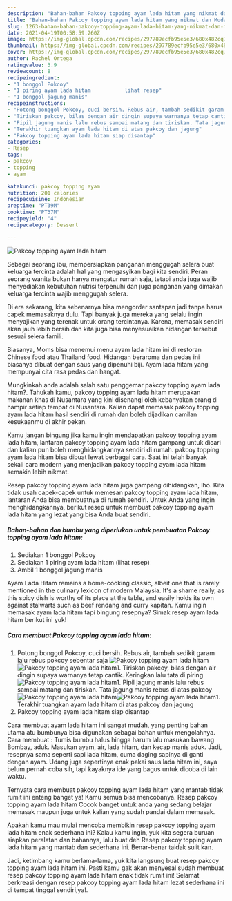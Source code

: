 ```yaml
---
description: "Bahan-bahan Pakcoy topping ayam lada hitam yang nikmat dan Mudah Dibuat"
title: "Bahan-bahan Pakcoy topping ayam lada hitam yang nikmat dan Mudah Dibuat"
slug: 1263-bahan-bahan-pakcoy-topping-ayam-lada-hitam-yang-nikmat-dan-mudah-dibuat
date: 2021-04-19T00:58:59.260Z
image: https://img-global.cpcdn.com/recipes/297789ecfb95e5e3/680x482cq70/pakcoy-topping-ayam-lada-hitam-foto-resep-utama.jpg
thumbnail: https://img-global.cpcdn.com/recipes/297789ecfb95e5e3/680x482cq70/pakcoy-topping-ayam-lada-hitam-foto-resep-utama.jpg
cover: https://img-global.cpcdn.com/recipes/297789ecfb95e5e3/680x482cq70/pakcoy-topping-ayam-lada-hitam-foto-resep-utama.jpg
author: Rachel Ortega
ratingvalue: 3.9
reviewcount: 8
recipeingredient:
- "1 bonggol Pokcoy"
- "1 piring ayam lada hitam           lihat resep"
- "1 bonggol jagung manis"
recipeinstructions:
- "Potong bonggol Pokcoy, cuci bersih. Rebus air, tambah sedikit garam lalu rebus pokcoy sebentar saja"
- "Tiriskan pakcoy, bilas dengan air dingin supaya warnanya tetap cantik. Keringkan lalu tata di piring"
- "Pipil jagung manis lalu rebus sampai matang dan tiriskan. Tata jagung manis rebus di atas pakcoy"
- "Terakhir tuangkan ayam lada hitam di atas pakcoy dan jagung"
- "Pakcoy topping ayam lada hitam siap disantap"
categories:
- Resep
tags:
- pakcoy
- topping
- ayam

katakunci: pakcoy topping ayam 
nutrition: 201 calories
recipecuisine: Indonesian
preptime: "PT39M"
cooktime: "PT37M"
recipeyield: "4"
recipecategory: Dessert

---
```



![Pakcoy topping ayam lada hitam](https://img-global.cpcdn.com/recipes/297789ecfb95e5e3/680x482cq70/pakcoy-topping-ayam-lada-hitam-foto-resep-utama.jpg)

Sebagai seorang ibu, mempersiapkan panganan menggugah selera buat keluarga tercinta adalah hal yang mengasyikan bagi kita sendiri. Peran seorang  wanita bukan hanya mengatur rumah saja, tetapi anda juga wajib menyediakan kebutuhan nutrisi terpenuhi dan juga panganan yang dimakan keluarga tercinta wajib menggugah selera.

Di era  sekarang, kita sebenarnya bisa mengorder santapan jadi tanpa harus capek memasaknya dulu. Tapi banyak juga mereka yang selalu ingin menyajikan yang terenak untuk orang tercintanya. Karena, memasak sendiri akan jauh lebih bersih dan kita juga bisa menyesuaikan hidangan tersebut sesuai selera famili. 

Biasanya, Moms bisa menemui menu ayam lada hitam ini di restoran Chinese food atau Thailand food. Hidangan beraroma dan pedas ini biasanya dibuat dengan saus yang dipenuhi biji. Ayam lada hitam yang mempunyai cita rasa pedas dan hangat.

Mungkinkah anda adalah salah satu penggemar pakcoy topping ayam lada hitam?. Tahukah kamu, pakcoy topping ayam lada hitam merupakan makanan khas di Nusantara yang kini disenangi oleh kebanyakan orang di hampir setiap tempat di Nusantara. Kalian dapat memasak pakcoy topping ayam lada hitam hasil sendiri di rumah dan boleh dijadikan camilan kesukaanmu di akhir pekan.

Kamu jangan bingung jika kamu ingin mendapatkan pakcoy topping ayam lada hitam, lantaran pakcoy topping ayam lada hitam gampang untuk dicari dan kalian pun boleh menghidangkannya sendiri di rumah. pakcoy topping ayam lada hitam bisa dibuat lewat berbagai cara. Saat ini telah banyak sekali cara modern yang menjadikan pakcoy topping ayam lada hitam semakin lebih nikmat.

Resep pakcoy topping ayam lada hitam juga gampang dihidangkan, lho. Kita tidak usah capek-capek untuk memesan pakcoy topping ayam lada hitam, lantaran Anda bisa membuatnya di rumah sendiri. Untuk Anda yang ingin menghidangkannya, berikut resep untuk membuat pakcoy topping ayam lada hitam yang lezat yang bisa Anda buat sendiri.

<!--inarticleads1-->

##### Bahan-bahan dan bumbu yang diperlukan untuk pembuatan Pakcoy topping ayam lada hitam:

1. Sediakan 1 bonggol Pokcoy
1. Sediakan 1 piring ayam lada hitam           (lihat resep)
1. Ambil 1 bonggol jagung manis


Ayam Lada Hitam remains a home-cooking classic, albeit one that is rarely mentioned in the culinary lexicon of modern Malaysia. It&#39;s a shame really, as this spicy dish is worthy of its place at the table, and easily holds its own against stalwarts such as beef rendang and curry kapitan. Kamu ingin memasak ayam lada hitam tapi bingung resepnya? Simak resep ayam lada hitam berikut ini yuk! 

<!--inarticleads2-->

##### Cara membuat Pakcoy topping ayam lada hitam:

1. Potong bonggol Pokcoy, cuci bersih. Rebus air, tambah sedikit garam lalu rebus pokcoy sebentar saja
<img src="https://img-global.cpcdn.com/steps/f316a9ba90d9edcb/160x128cq70/pakcoy-topping-ayam-lada-hitam-langkah-memasak-1-foto.jpg" alt="Pakcoy topping ayam lada hitam"><img src="https://img-global.cpcdn.com/steps/6ed97833eea1561f/160x128cq70/pakcoy-topping-ayam-lada-hitam-langkah-memasak-1-foto.jpg" alt="Pakcoy topping ayam lada hitam">1. Tiriskan pakcoy, bilas dengan air dingin supaya warnanya tetap cantik. Keringkan lalu tata di piring
<img src="https://img-global.cpcdn.com/steps/7a6cc4205d77735b/160x128cq70/pakcoy-topping-ayam-lada-hitam-langkah-memasak-2-foto.jpg" alt="Pakcoy topping ayam lada hitam">1. Pipil jagung manis lalu rebus sampai matang dan tiriskan. Tata jagung manis rebus di atas pakcoy
<img src="https://img-global.cpcdn.com/steps/f6d5f5a088f581e1/160x128cq70/pakcoy-topping-ayam-lada-hitam-langkah-memasak-3-foto.jpg" alt="Pakcoy topping ayam lada hitam"><img src="https://img-global.cpcdn.com/steps/70f93fec4d4bbe19/160x128cq70/pakcoy-topping-ayam-lada-hitam-langkah-memasak-3-foto.jpg" alt="Pakcoy topping ayam lada hitam">1. Terakhir tuangkan ayam lada hitam di atas pakcoy dan jagung
1. Pakcoy topping ayam lada hitam siap disantap


Cara membuat ayam lada hitam ini sangat mudah, yang penting bahan utama atu bumbunya bisa digunakan sebagai bahan untuk mengolahnya. Cara membuat : Tumis bumbu halus hingga harum lalu masukan bawang Bombay, aduk. Masukan ayam, air, lada hitam, dan kecap manis aduk. Jadi, resepnya sama seperti sapi lada hitam, cuma daging sapinya di ganti dengan ayam. Udang juga sepertinya enak pakai saus lada hitam ini, saya belum pernah coba sih, tapi kayaknya ide yang bagus untuk dicoba di lain waktu. 

Ternyata cara membuat pakcoy topping ayam lada hitam yang mantab tidak rumit ini enteng banget ya! Kamu semua bisa mencobanya. Resep pakcoy topping ayam lada hitam Cocok banget untuk anda yang sedang belajar memasak maupun juga untuk kalian yang sudah pandai dalam memasak.

Apakah kamu mau mulai mencoba membikin resep pakcoy topping ayam lada hitam enak sederhana ini? Kalau kamu ingin, yuk kita segera buruan siapkan peralatan dan bahannya, lalu buat deh Resep pakcoy topping ayam lada hitam yang mantab dan sederhana ini. Benar-benar taidak sulit kan. 

Jadi, ketimbang kamu berlama-lama, yuk kita langsung buat resep pakcoy topping ayam lada hitam ini. Pasti kamu gak akan menyesal sudah membuat resep pakcoy topping ayam lada hitam enak tidak rumit ini! Selamat berkreasi dengan resep pakcoy topping ayam lada hitam lezat sederhana ini di tempat tinggal sendiri,ya!.


